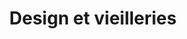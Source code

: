 ---
title: "Design et vieilleries"
url: /aubagne/design-et-vieilleries/
shop: décoration intérieure
---